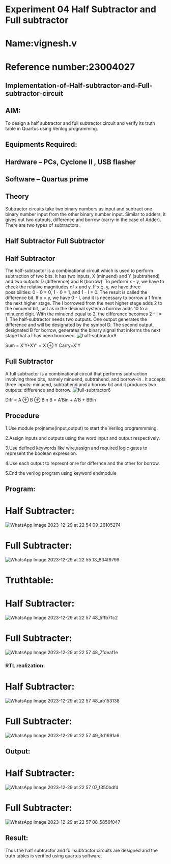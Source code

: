 # Experiment 04 Half Subtractor and Full subtractor
# Name:vignesh.v
# Reference number:23004027
## Implementation-of-Half-subtractor-and-Full-subtractor-circuit
## AIM:
To design a half subtractor and full subtractor circuit and verify its truth table in Quartus using Verilog programming.

## Equipments Required:
## Hardware – PCs, Cyclone II , USB flasher
## Software – Quartus prime
## Theory
Subtractor circuits take two binary numbers as input and subtract one binary number input from the other binary number input. Similar to adders, it gives out two outputs, difference and borrow (carry-in the case of Adder). There are two types of subtractors.

## Half Subtractor Full Subtractor
## Half Subtractor
The half-subtractor is a combinational circuit which is used to perform subtraction of two bits. It has two inputs, X (minuend) and Y (subtrahend) and two outputs D (difference) and B (borrow). To perform x - y, we have to check the relative magnitudes of x and y. If x ;;, y, we have three possibilities: 0 - 0 = 0, 1 - 0 = 1, and 1 - I = 0. The result is called the difference bit. If x < y, we have 0 - I, and it is necessary to borrow a 1 from the next higher stage. The I borrowed from the next higher stage adds 2 to the minuend bit, just as in the decimal system a borrow adds 10 to a minuend digit. With the minuend equal to 2, the difference becomes 2 - I = 1. The half-subtractor needs two outputs. One output generates the difference and will be designated by the symbol D. The second output, designated B for borrow, generates the binary signal that informs the next stage that a I has been borrowed.
![half-subtractor9](https://user-images.githubusercontent.com/36288975/166112538-58c3bc7c-ee5d-4e6a-ac8d-8e8328efe27a.png)


Sum = X'Y+XY' = X ⊕ Y
Carry=X'Y

## Full Subtractor
A full subtractor is a combinational circuit that performs subtraction involving three bits, namely minuend, subtrahend, and borrow-in . It accepts three inputs: minuend, subtrahend and a borrow bit and it produces two outputs: difference and borrow. 
![full-subtractor6](https://user-images.githubusercontent.com/36288975/166112541-24c68359-3de8-4674-ae22-8272ffc385ed.png)


Diff = A ⊕ B ⊕ Bin B = A'Bin + A'B + BBin

## Procedure
1.Use module projname(input,output) to start the Verilog programmming.

2.Assign inputs and outputs using the word input and output respectively.

3.Use defined keywords like wire,assign and required logic gates to represent the boolean expression.

4.Use each output to represnt onre for differnce and the other for borrow.

5.End the verilog program using keyword endmodule





## Program:
# Half Subtracter:
![WhatsApp Image 2023-12-29 at 22 54 09_26105274](https://github.com/23004027/Experiment--04-Half-Subtractor-and-Full-subtractor/assets/138956447/c7827502-1498-4b6f-8835-88d8a1241e9b)

# Full Subtracter:
![WhatsApp Image 2023-12-29 at 22 55 13_834f9799](https://github.com/23004027/Experiment--04-Half-Subtractor-and-Full-subtractor/assets/138956447/28270718-2e80-412a-b90f-c4a919b227b6)

# Truthtable:
# Half Subtracter:
![WhatsApp Image 2023-12-29 at 22 57 48_5ffb71c2](https://github.com/23004027/Experiment--04-Half-Subtractor-and-Full-subtractor/assets/138956447/a3f8d7b2-a54c-4a8d-adbe-4019c287fd49)

# Full Subtracter:
![WhatsApp Image 2023-12-29 at 22 57 48_7fdeaf1e](https://github.com/23004027/Experiment--04-Half-Subtractor-and-Full-subtractor/assets/138956447/e74dafc9-f89b-4256-994d-2ce6a4171c58)

### RTL realization:
# Half Subtracter:
![WhatsApp Image 2023-12-29 at 22 57 48_ab153138](https://github.com/23004027/Experiment--04-Half-Subtractor-and-Full-subtractor/assets/138956447/9928203d-2782-41f8-87bb-747fe27063dd)

# Full Subtracter:
![WhatsApp Image 2023-12-29 at 22 57 49_3d1691a6](https://github.com/23004027/Experiment--04-Half-Subtractor-and-Full-subtractor/assets/138956447/8b792f6e-17d0-4edc-a90d-e594c59fe3e9)

## Output:
# Half Subtracter:
![WhatsApp Image 2023-12-29 at 22 57 07_f350bdfd](https://github.com/23004027/Experiment--04-Half-Subtractor-and-Full-subtractor/assets/138956447/f7932ef2-1474-4f70-b433-1f93c78ca3a3)

# Full Subtracter:
![WhatsApp Image 2023-12-29 at 22 57 08_5856f047](https://github.com/23004027/Experiment--04-Half-Subtractor-and-Full-subtractor/assets/138956447/d5ceff0a-96f1-4b4f-9ae2-69e03b914831)


## Result:
Thus the half subtractor and full subtractor circuits are designed and the truth tables is verified using quartus software.
